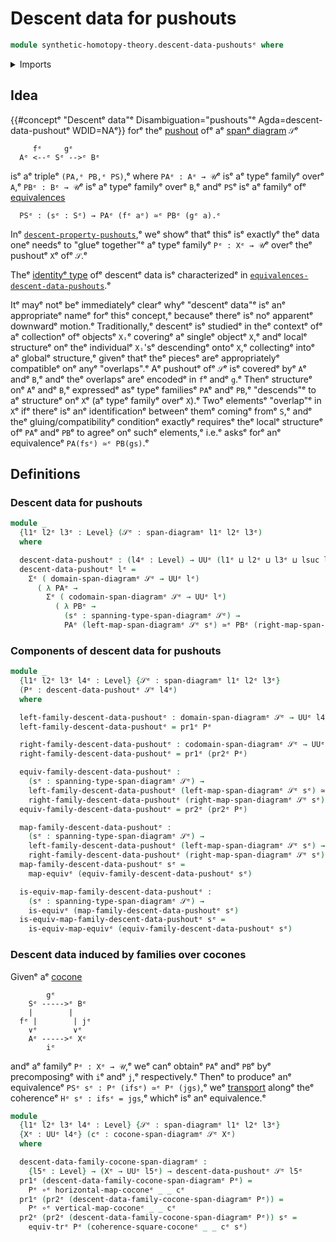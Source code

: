 # Descent data for pushouts

```agda
module synthetic-homotopy-theory.descent-data-pushoutsᵉ where
```

<details><summary>Imports</summary>

```agda
open import foundation.dependent-pair-typesᵉ
open import foundation.equivalencesᵉ
open import foundation.function-typesᵉ
open import foundation.span-diagramsᵉ
open import foundation.transport-along-identificationsᵉ
open import foundation.universe-levelsᵉ

open import synthetic-homotopy-theory.cocones-under-spansᵉ
```

</details>

## Idea

{{#conceptᵉ "Descentᵉ data"ᵉ Disambiguation="pushouts"ᵉ Agda=descent-data-pushoutᵉ WDID=NAᵉ}}
forᵉ theᵉ [pushout](synthetic-homotopy-theory.universal-property-pushouts.mdᵉ) ofᵉ aᵉ
[spanᵉ diagram](foundation.span-diagrams.mdᵉ) `𝒮`ᵉ

```text
     fᵉ     gᵉ
  Aᵉ <--ᵉ Sᵉ -->ᵉ Bᵉ
```

isᵉ aᵉ tripleᵉ `(PA,ᵉ PB,ᵉ PS)`,ᵉ where `PAᵉ : Aᵉ → 𝒰`ᵉ isᵉ aᵉ typeᵉ familyᵉ overᵉ `A`,ᵉ
`PBᵉ : Bᵉ → 𝒰`ᵉ isᵉ aᵉ typeᵉ familyᵉ overᵉ `B`,ᵉ andᵉ `PS`ᵉ isᵉ aᵉ familyᵉ ofᵉ
[equivalences](foundation-core.equivalences.mdᵉ)

```text
  PSᵉ : (sᵉ : Sᵉ) → PAᵉ (fᵉ aᵉ) ≃ᵉ PBᵉ (gᵉ a).ᵉ
```

Inᵉ
[`descent-property-pushouts`](synthetic-homotopy-theory.descent-property-pushouts.md),ᵉ
weᵉ showᵉ thatᵉ thisᵉ isᵉ exactlyᵉ theᵉ data oneᵉ needsᵉ to "glueᵉ together"ᵉ aᵉ typeᵉ familyᵉ
`Pᵉ : Xᵉ → 𝒰`ᵉ overᵉ theᵉ pushoutᵉ `X`ᵉ ofᵉ `𝒮`.ᵉ

Theᵉ [identityᵉ type](foundation-core.identity-types.mdᵉ) ofᵉ descentᵉ data isᵉ
characterizedᵉ in
[`equivalences-descent-data-pushouts`](synthetic-homotopy-theory.equivalences-descent-data-pushouts.md).ᵉ

Itᵉ mayᵉ notᵉ beᵉ immediatelyᵉ clearᵉ whyᵉ "descentᵉ data"ᵉ isᵉ anᵉ appropriateᵉ nameᵉ forᵉ
thisᵉ concept,ᵉ becauseᵉ thereᵉ isᵉ noᵉ apparentᵉ downwardᵉ motion.ᵉ Traditionally,ᵉ
descentᵉ isᵉ studiedᵉ in theᵉ contextᵉ ofᵉ aᵉ collectionᵉ ofᵉ objectsᵉ `Xᵢ`ᵉ coveringᵉ aᵉ
singleᵉ objectᵉ `X`,ᵉ andᵉ localᵉ structureᵉ onᵉ theᵉ individualᵉ `Xᵢ`'sᵉ descendingᵉ ontoᵉ
`X`,ᵉ collectingᵉ intoᵉ aᵉ globalᵉ structure,ᵉ givenᵉ thatᵉ theᵉ piecesᵉ areᵉ appropriatelyᵉ
compatibleᵉ onᵉ anyᵉ "overlaps".ᵉ Aᵉ pushoutᵉ ofᵉ `𝒮`ᵉ isᵉ coveredᵉ byᵉ `A`ᵉ andᵉ `B`,ᵉ andᵉ
theᵉ overlapsᵉ areᵉ encodedᵉ in `f`ᵉ andᵉ `g`.ᵉ Thenᵉ structureᵉ onᵉ `A`ᵉ andᵉ `B`,ᵉ
expressedᵉ asᵉ typeᵉ familiesᵉ `PA`ᵉ andᵉ `PB`,ᵉ "descends"ᵉ to aᵉ structureᵉ onᵉ `X`ᵉ (aᵉ
typeᵉ familyᵉ overᵉ `X`).ᵉ Twoᵉ elementsᵉ "overlap"ᵉ in `X`ᵉ ifᵉ thereᵉ isᵉ anᵉ
identificationᵉ betweenᵉ themᵉ comingᵉ fromᵉ `S`,ᵉ andᵉ theᵉ gluing/compatibilityᵉ
conditionᵉ exactlyᵉ requiresᵉ theᵉ localᵉ structureᵉ ofᵉ `PA`ᵉ andᵉ `PB`ᵉ to agreeᵉ onᵉ suchᵉ
elements,ᵉ i.e.ᵉ asksᵉ forᵉ anᵉ equivalenceᵉ `PA(fsᵉ) ≃ᵉ PB(gs)`.ᵉ

## Definitions

### Descent data for pushouts

```agda
module _
  {l1ᵉ l2ᵉ l3ᵉ : Level} (𝒮ᵉ : span-diagramᵉ l1ᵉ l2ᵉ l3ᵉ)
  where

  descent-data-pushoutᵉ : (l4ᵉ : Level) → UUᵉ (l1ᵉ ⊔ l2ᵉ ⊔ l3ᵉ ⊔ lsuc l4ᵉ)
  descent-data-pushoutᵉ lᵉ =
    Σᵉ ( domain-span-diagramᵉ 𝒮ᵉ → UUᵉ lᵉ)
      ( λ PAᵉ →
        Σᵉ ( codomain-span-diagramᵉ 𝒮ᵉ → UUᵉ lᵉ)
          ( λ PBᵉ →
            (sᵉ : spanning-type-span-diagramᵉ 𝒮ᵉ) →
            PAᵉ (left-map-span-diagramᵉ 𝒮ᵉ sᵉ) ≃ᵉ PBᵉ (right-map-span-diagramᵉ 𝒮ᵉ sᵉ)))
```

### Components of descent data for pushouts

```agda
module _
  {l1ᵉ l2ᵉ l3ᵉ l4ᵉ : Level} {𝒮ᵉ : span-diagramᵉ l1ᵉ l2ᵉ l3ᵉ}
  (Pᵉ : descent-data-pushoutᵉ 𝒮ᵉ l4ᵉ)
  where

  left-family-descent-data-pushoutᵉ : domain-span-diagramᵉ 𝒮ᵉ → UUᵉ l4ᵉ
  left-family-descent-data-pushoutᵉ = pr1ᵉ Pᵉ

  right-family-descent-data-pushoutᵉ : codomain-span-diagramᵉ 𝒮ᵉ → UUᵉ l4ᵉ
  right-family-descent-data-pushoutᵉ = pr1ᵉ (pr2ᵉ Pᵉ)

  equiv-family-descent-data-pushoutᵉ :
    (sᵉ : spanning-type-span-diagramᵉ 𝒮ᵉ) →
    left-family-descent-data-pushoutᵉ (left-map-span-diagramᵉ 𝒮ᵉ sᵉ) ≃ᵉ
    right-family-descent-data-pushoutᵉ (right-map-span-diagramᵉ 𝒮ᵉ sᵉ)
  equiv-family-descent-data-pushoutᵉ = pr2ᵉ (pr2ᵉ Pᵉ)

  map-family-descent-data-pushoutᵉ :
    (sᵉ : spanning-type-span-diagramᵉ 𝒮ᵉ) →
    left-family-descent-data-pushoutᵉ (left-map-span-diagramᵉ 𝒮ᵉ sᵉ) →
    right-family-descent-data-pushoutᵉ (right-map-span-diagramᵉ 𝒮ᵉ sᵉ)
  map-family-descent-data-pushoutᵉ sᵉ =
    map-equivᵉ (equiv-family-descent-data-pushoutᵉ sᵉ)

  is-equiv-map-family-descent-data-pushoutᵉ :
    (sᵉ : spanning-type-span-diagramᵉ 𝒮ᵉ) →
    is-equivᵉ (map-family-descent-data-pushoutᵉ sᵉ)
  is-equiv-map-family-descent-data-pushoutᵉ sᵉ =
    is-equiv-map-equivᵉ (equiv-family-descent-data-pushoutᵉ sᵉ)
```

### Descent data induced by families over cocones

Givenᵉ aᵉ [cocone](synthetic-homotopy-theory.cocones-under-spans.mdᵉ)

```text
        gᵉ
    Sᵉ ----->ᵉ Bᵉ
    |        |
  fᵉ |        | jᵉ
    ∨ᵉ        ∨ᵉ
    Aᵉ ----->ᵉ Xᵉ
        iᵉ
```

andᵉ aᵉ familyᵉ `Pᵉ : Xᵉ → 𝒰`,ᵉ weᵉ canᵉ obtainᵉ `PA`ᵉ andᵉ `PB`ᵉ byᵉ precomposingᵉ with `i`ᵉ
andᵉ `j`,ᵉ respectively.ᵉ Thenᵉ to produceᵉ anᵉ equivalenceᵉ
`PSᵉ sᵉ : Pᵉ (ifsᵉ) ≃ᵉ Pᵉ (jgs)`,ᵉ weᵉ
[transport](foundation-core.transport-along-identifications.mdᵉ) alongᵉ theᵉ
coherenceᵉ `Hᵉ sᵉ : ifsᵉ = jgs`,ᵉ whichᵉ isᵉ anᵉ equivalence.ᵉ

```agda
module _
  {l1ᵉ l2ᵉ l3ᵉ l4ᵉ : Level} {𝒮ᵉ : span-diagramᵉ l1ᵉ l2ᵉ l3ᵉ}
  {Xᵉ : UUᵉ l4ᵉ} (cᵉ : cocone-span-diagramᵉ 𝒮ᵉ Xᵉ)
  where

  descent-data-family-cocone-span-diagramᵉ :
    {l5ᵉ : Level} → (Xᵉ → UUᵉ l5ᵉ) → descent-data-pushoutᵉ 𝒮ᵉ l5ᵉ
  pr1ᵉ (descent-data-family-cocone-span-diagramᵉ Pᵉ) =
    Pᵉ ∘ᵉ horizontal-map-coconeᵉ _ _ cᵉ
  pr1ᵉ (pr2ᵉ (descent-data-family-cocone-span-diagramᵉ Pᵉ)) =
    Pᵉ ∘ᵉ vertical-map-coconeᵉ _ _ cᵉ
  pr2ᵉ (pr2ᵉ (descent-data-family-cocone-span-diagramᵉ Pᵉ)) sᵉ =
    equiv-trᵉ Pᵉ (coherence-square-coconeᵉ _ _ cᵉ sᵉ)
```